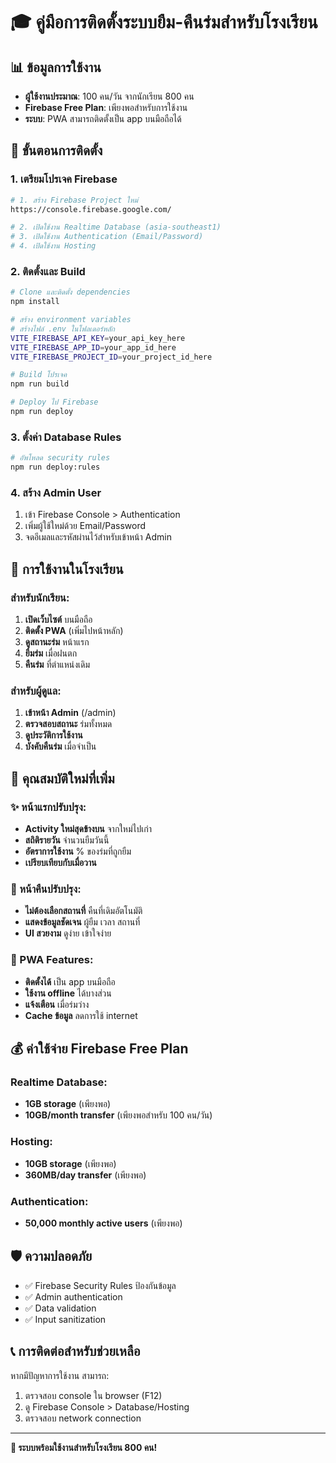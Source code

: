 # 🎓 คู่มือการติดตั้งระบบยืม-คืนร่มสำหรับโรงเรียน

## 📊 ข้อมูลการใช้งาน
- **ผู้ใช้งานประมาณ**: 100 คน/วัน จากนักเรียน 800 คน
- **Firebase Free Plan**: เพียงพอสำหรับการใช้งาน
- **ระบบ**: PWA สามารถติดตั้งเป็น app บนมือถือได้

## 🚀 ขั้นตอนการติดตั้ง

### 1. เตรียมโปรเจค Firebase
```bash
# 1. สร้าง Firebase Project ใหม่
https://console.firebase.google.com/

# 2. เปิดใช้งาน Realtime Database (asia-southeast1)
# 3. เปิดใช้งาน Authentication (Email/Password)
# 4. เปิดใช้งาน Hosting
```

### 2. ติดตั้งและ Build
```bash
# Clone และติดตั้ง dependencies
npm install

# สร้าง environment variables
# สร้างไฟล์ .env ในโฟลเดอร์หลัก
VITE_FIREBASE_API_KEY=your_api_key_here
VITE_FIREBASE_APP_ID=your_app_id_here  
VITE_FIREBASE_PROJECT_ID=your_project_id_here

# Build โปรเจค
npm run build

# Deploy ไป Firebase
npm run deploy
```

### 3. ตั้งค่า Database Rules
```bash
# อัพโหลด security rules
npm run deploy:rules
```

### 4. สร้าง Admin User
1. เข้า Firebase Console > Authentication
2. เพิ่มผู้ใช้ใหม่ด้วย Email/Password
3. จดอีเมลและรหัสผ่านไว้สำหรับเข้าหน้า Admin

## 📱 การใช้งานในโรงเรียน

### สำหรับนักเรียน:
1. **เปิดเว็บไซต์** บนมือถือ
2. **ติดตั้ง PWA** (เพิ่มไปหน้าหลัก)
3. **ดูสถานะร่ม** หน้าแรก
4. **ยืมร่ม** เมื่อฝนตก
5. **คืนร่ม** ที่ตำแหน่งเดิม

### สำหรับผู้ดูแล:
1. **เข้าหน้า Admin** (/admin)
2. **ตรวจสอบสถานะ** ร่มทั้งหมด
3. **ดูประวัติการใช้งาน**
4. **บังคับคืนร่ม** เมื่อจำเป็น

## 🎯 คุณสมบัติใหม่ที่เพิ่ม

### ✨ หน้าแรกปรับปรุง:
- **Activity ใหม่สุดข้างบน** จากใหม่ไปเก่า
- **สถิติรายวัน** จำนวนยืมวันนี้
- **อัตราการใช้งาน** % ของร่มที่ถูกยืม
- **เปรียบเทียบกับเมื่อวาน**

### 🔄 หน้าคืนปรับปรุง:
- **ไม่ต้องเลือกสถานที่** คืนที่เดิมอัตโนมัติ
- **แสดงข้อมูลชัดเจน** ผู้ยืม เวลา สถานที่
- **UI สวยงาม** ดูง่าย เข้าใจง่าย

### 📱 PWA Features:
- **ติดตั้งได้** เป็น app บนมือถือ
- **ใช้งาน offline** ได้บางส่วน
- **แจ้งเตือน** เมื่อร่มว่าง
- **Cache ข้อมูล** ลดการใช้ internet

## 💰 ค่าใช้จ่าย Firebase Free Plan

### Realtime Database:
- **1GB storage** (เพียงพอ)
- **10GB/month transfer** (เพียงพอสำหรับ 100 คน/วัน)

### Hosting:
- **10GB storage** (เพียงพอ)
- **360MB/day transfer** (เพียงพอ)

### Authentication:
- **50,000 monthly active users** (เพียงพอ)

## 🛡️ ความปลอดภัย
- ✅ Firebase Security Rules ป้องกันข้อมูล
- ✅ Admin authentication
- ✅ Data validation
- ✅ Input sanitization

## 📞 การติดต่อสำหรับช่วยเหลือ
หากมีปัญหาการใช้งาน สามารถ:
1. ตรวจสอบ console ใน browser (F12)
2. ดู Firebase Console > Database/Hosting
3. ตรวจสอบ network connection

---

**🎉 ระบบพร้อมใช้งานสำหรับโรงเรียน 800 คน!**
